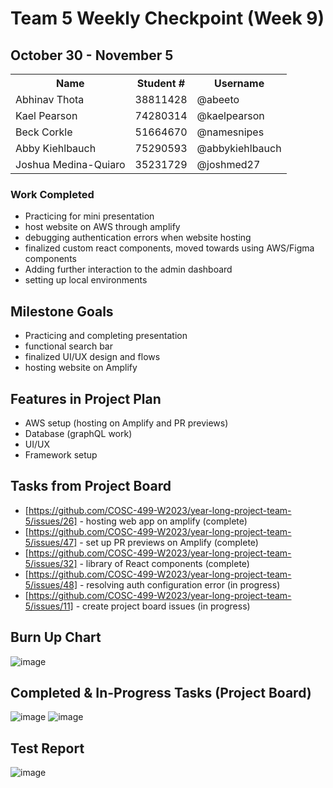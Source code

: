 # Team 5 Weekly Checkpoint (Week 9)
## October 30 - November 5
<table>
  <tr><th>Name</th><th>Student #</th><th>Username</th></tr>
  <tr><td>Abhinav Thota</td><td>38811428</td><td>@abeeto</td></tr>
  <tr><td>Kael Pearson</td><td>74280314</td><td>@kaelpearson</td></tr>
  <tr><td>Beck Corkle</td><td>51664670</td><td>@namesnipes</td></tr>
  <tr><td>Abby Kiehlbauch</td><td>75290593</td><td>@abbykiehlbauch</td></tr>
  <tr><td>Joshua Medina-Quiaro</td><td>35231729</td><td>@joshmed27</td></tr>
</table>

### Work Completed
- Practicing for mini presentation
- host website on AWS through amplify
- debugging authentication errors when website hosting
- finalized custom react components, moved towards using AWS/Figma components
- Adding further interaction to the admin dashboard
- setting up local environments

## Milestone Goals
- Practicing and completing presentation
- functional search bar
- finalized UI/UX design and flows
- hosting website on Amplify

## Features in Project Plan
- AWS setup (hosting on Amplify and PR previews)
- Database (graphQL work)
- UI/UX
- Framework setup

## Tasks from Project Board
- [https://github.com/COSC-499-W2023/year-long-project-team-5/issues/26] - hosting web app on amplify (complete)
- [https://github.com/COSC-499-W2023/year-long-project-team-5/issues/47] - set up PR previews on Amplify (complete)
- [https://github.com/COSC-499-W2023/year-long-project-team-5/issues/32] - library of React components (complete)
- [https://github.com/COSC-499-W2023/year-long-project-team-5/issues/48] - resolving auth configuration error (in progress)
- [https://github.com/COSC-499-W2023/year-long-project-team-5/issues/11] - create project board issues (in progress)
  
## Burn Up Chart
![image](https://github.com/COSC-499-W2023/year-long-project-team-5/assets/79242419/66be1a4e-aadb-403b-93b7-ec10e5ac6bb6)


## Completed & In-Progress Tasks (Project Board)
![image](https://github.com/COSC-499-W2023/year-long-project-team-5/assets/79242419/0f1a86e0-a2ea-4949-afd6-81d6d5a6c645)
![image](https://github.com/COSC-499-W2023/year-long-project-team-5/assets/79242419/a43622fb-9507-4e49-aa6d-798ccba46182)

## Test Report
![image](https://github.com/COSC-499-W2023/year-long-project-team-5/assets/79242419/41f04257-6976-4070-a311-b9bfcacc6a08)
